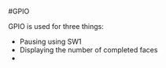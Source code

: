 #GPIO

GPIO is used for three things: 
- Pausing using SW1
- Displaying the number of completed faces
- 
